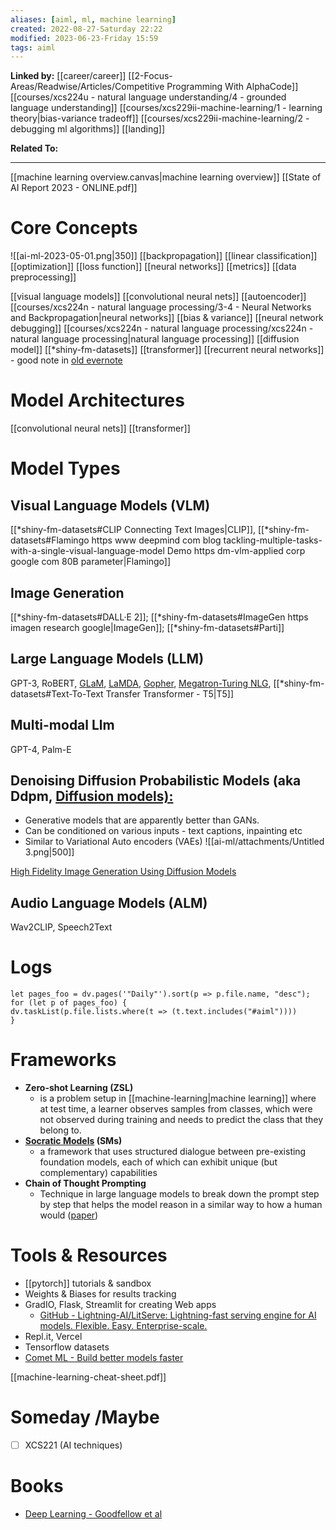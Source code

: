 ```yaml
---
aliases: [aiml, ml, machine learning]
created: 2022-08-27-Saturday 22:22
modified: 2023-06-23-Friday 15:59
tags: aiml
---
```


**Linked by:**
[[career/career]]
[[2-Focus-Areas/Readwise/Articles/Competitive Programming With AlphaCode]]
[[courses/xcs224u - natural language understanding/4 - grounded language understanding]]
[[courses/xcs229ii-machine-learning/1 - learning theory|bias-variance tradeoff]]
[[courses/xcs229ii-machine-learning/2 - debugging ml algorithms]]
[[landing]]

**Related To:**

---

[[machine learning overview.canvas|machine learning overview]]
[[State of AI Report 2023 - ONLINE.pdf]]

# Core Concepts

![[ai-ml-2023-05-01.png|350]]
[[backpropagation]]
[[linear classification]]
[[optimization]]
[[loss function]]
[[neural networks]]
[[metrics]]
[[data preprocessing]]

[[visual language models]]
[[convolutional neural nets]]
[[autoencoder]]
[[courses/xcs224n - natural language processing/3-4 - Neural Networks and Backpropagation|neural networks]]
[[bias & variance]]
[[neural network debugging]]
[[courses/xcs224n - natural language processing/xcs224n - natural language processing|natural language processing]]
[[diffusion model]]
[[*shiny-fm-datasets]]
[[transformer]]
[[recurrent neural networks]] - good note in [old evernote](https://www.evernote.com/shard/s518/nl/91738801/915aa774-e5e4-46f4-bf51-9f1a3ad21673?title=Learnings%3A%20Deep%20Learning)

# Model Architectures

[[convolutional neural nets]]
[[transformer]]

# Model Types
## Visual Language Models (VLM)

[[*shiny-fm-datasets#CLIP Connecting Text Images|CLIP]], [[*shiny-fm-datasets#Flamingo https www deepmind com blog tackling-multiple-tasks-with-a-single-visual-language-model Demo https dm-vlm-applied corp google com 80B parameter|Flamingo]]

## Image Generation

[[*shiny-fm-datasets#DALL·E 2]]; [[*shiny-fm-datasets#ImageGen https imagen research google|ImageGen]]; [[*shiny-fm-datasets#Parti]]

## Large Language Models (LLM)

GPT-3, RoBERT, [GLaM](https://ai.googleblog.com/2021/12/more-efficient-in-context-learning-with.html), [LaMDA](https://ai.googleblog.com/2022/01/lamda-towards-safe-grounded-and-high.html), [Gopher](https://arxiv.org/abs/2112.11446), [Megatron-Turing NLG](https://arxiv.org/abs/2201.11990), [[*shiny-fm-datasets#Text-To-Text Transfer Transformer - T5|T5]]

## Multi-modal Llm

GPT-4, Palm-E

## Denoising Diffusion Probabilistic Models (aka Ddpm, [Diffusion models):](https://github.com/openai/guided-diffusion)
- Generative models that are apparently better than GANs.
- Can be conditioned on various inputs - text captions, inpainting etc
- Similar to Variational Auto encoders (VAEs)
	![[ai-ml/attachments/Untitled 3.png|500]]

[High Fidelity Image Generation Using Diffusion Models](https://ai.googleblog.com/2021/07/high-fidelity-image-generation-using.html)

## Audio Language Models (ALM)

Wav2CLIP, Speech2Text


# Logs
```dataviewjs 
let pages_foo = dv.pages('"Daily"').sort(p => p.file.name, "desc");
for (let p of pages_foo) {
dv.taskList(p.file.lists.where(t => (t.text.includes("#aiml"))))
}
```

# Frameworks
- **Zero-shot Learning (ZSL)**
	- is a problem setup in [[machine-learning|machine learning]] where at test time, a learner observes samples from classes, which were not observed during training and needs to predict the class that they belong to.
- **[Socratic Models](https://socraticmodels.github.io/) (SMs)**
	- a framework that uses structured dialogue between pre-existing foundation models, each of which can exhibit unique (but complementary) capabilities
- **Chain of Thought Prompting**
	- Technique in large language models to break down the prompt step by step that helps the model reason in a similar way to how a human would ([paper](https://arxiv.org/pdf/2205.11916v1.pdf))

# Tools & Resources
- [[pytorch]] tutorials & sandbox
- Weights & Biases for results tracking
- GradIO, Flask, Streamlit for creating Web apps
	- [GitHub - Lightning-AI/LitServe: Lightning-fast serving engine for AI models. Flexible. Easy. Enterprise-scale.](https://github.com/Lightning-AI/LitServe?tab=readme-ov-file#define-a-server)
- Repl.it, Vercel
- Tensorflow datasets
- [Comet ML - Build better models faster](https://www.comet.com/site/)

[[machine-learning-cheat-sheet.pdf]]

# Someday /Maybe
- [ ] XCS221 (AI techniques)

# Books
- [Deep Learning - Goodfellow et al](https://www.deeplearningbook.org/)

